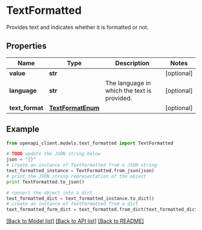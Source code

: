 # TextFormatted

Provides text and indicates whether it is formatted or not.

## Properties
Name | Type | Description | Notes
------------ | ------------- | ------------- | -------------
**value** | **str** |  | [optional] 
**language** | **str** | The language in which the text is provided. | [optional] 
**text_format** | [**TextFormatEnum**](TextFormatEnum.md) |  | [optional] 

## Example

```python
from openapi_client.models.text_formatted import TextFormatted

# TODO update the JSON string below
json = "{}"
# create an instance of TextFormatted from a JSON string
text_formatted_instance = TextFormatted.from_json(json)
# print the JSON string representation of the object
print TextFormatted.to_json()

# convert the object into a dict
text_formatted_dict = text_formatted_instance.to_dict()
# create an instance of TextFormatted from a dict
text_formatted_form_dict = text_formatted.from_dict(text_formatted_dict)
```
[[Back to Model list]](../README.md#documentation-for-models) [[Back to API list]](../README.md#documentation-for-api-endpoints) [[Back to README]](../README.md)


